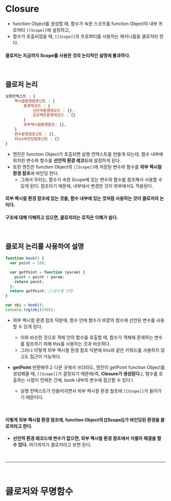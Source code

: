# Closure

- function Object를 생성할 때, 함수가 속한 스코프를 function Object의 내부 프로퍼티 `[[Scope]]`에 설정하고,
- 함수가 호출되었을 때, `[[Scope]]`의 프로퍼티를 사용하는 매커니즘을 클로저라 한다.

#### 클로저는 지금까지 Scope를 사용한 것의 논리적인 설명에 불과하다.

<br>

## 클로저 논리

```javascript
실행컨텍스트 : {
    렉시컬환경컴포넌트 : {
        환경레코드 : {
            선언적환경레코드 : {},
            오브젝트환경레코드 : {}
        }
        외부렉시컬환경참조: {},
    },
    변수환경컴포넌트 : {},
    this바인딩컴포넌트 : {}
}
```

- 엔진은 function Object가 호출되면 실행 컨텍스트를 만들게 되는데, 함수 내부에 위치한 변수와 함수를 **선언적 환경 레코드**에 설정하게 된다.
- 또한 엔진은 function Object의 `[[Scope]]`에 저장된 변수와 함수를 **외부 렉시컬 환경 참조**에 바인딩 한다.
  - 그래서 우리는, 함수가 속한 Scope에 있는 변수와 함수를 참조해서 사용할 수 있게 된다. 참조이기 때문에, 내부에서 변경한 것이 외부에서도 적용된다.

#### 외부 렉시컬 환경 참조에 있는 것을, 함수 내부에 있는 것처럼 사용하는 것이 클로저의 논리다.

#### 구조에 대해 이해하고 있으면, 클로저라는 로직은 이해가 쉽다.

<br>

## 클로저 논리를 사용하여 설명

```javascript
function book() {
  var point = 100;

  var getPoint = function (param) {
    point = point + param;
    return point;
  };
  return getPoint; //함수를 반환
}

var obj = book();
console.log(obj(200));
```

- 외부 렉시컬 환경 참조 덕분에, 함수 안에 함수가 바깥의 함수에 선언된 변수를 사용할 수 있게 된다.

  - 이와 비슷한 것으로 객체 안의 함수를 호출할 때, 함수가 객체에 존재하는 변수를 참조하기 위해 this를 사용하는 것과 비슷하다.
  - 그러나 이렇게 외부 렉시컬 환경 참조 덕분에 this와 같은 키워드를 사용하지 않고도 접근이 가능하다.

- **getPoint** 반환해주고 다른 곳에서 쓰더라도, 엔진이 getPoint function Object를 생성해줄 때, `[[Scope]]`가 결정되기 때문에(즉, **Closure가 생성된다.**), 함수를 호출하는 시점이 언제든 간에, book 내부의 변수에 접근할 수 있다.\
  - 실행 컨텍스트가 만들어지면서 외부 렉시컬 환경 참조에 `[[Scope]]`가 들어가기 때문이다.

<br>

#### 이렇게 외부 렉시컬 환경 참조에, function Object의 [[Scope]]가 바인딩된 환경을 클로저라고 한다.

- **선언적 환경 레코드에 변수가 없으면, 외부 렉시컬 환경 참조에서 식별자 해결을 할 수 있다.** 여기까지가 클로저라고 보면 된다.

<br>
<hr>
<br>

# 클로저와 무명함수
